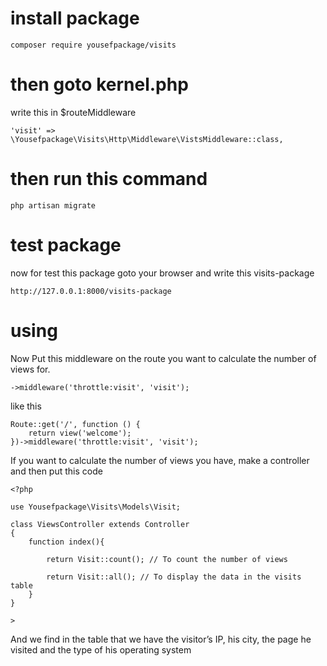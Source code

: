 # install package

```
composer require yousefpackage/visits
```

# then goto kernel.php

write this in $routeMiddleware

```
'visit' => \Yousefpackage\Visits\Http\Middleware\VistsMiddleware::class,
```

# then run this command 

```
php artisan migrate
```

# test package 

now for test this package goto your browser and write this visits-package

```
http://127.0.0.1:8000/visits-package
```

# using
Now Put this middleware on the route you want to calculate the number of views for.

```
->middleware('throttle:visit', 'visit');
```

like this 

```
Route::get('/', function () {
    return view('welcome');
})->middleware('throttle:visit', 'visit');
```

If you want to calculate the number of views you have, make a controller and then put this code

```
<?php

use Yousefpackage\Visits\Models\Visit;

class ViewsController extends Controller
{
    function index(){

        return Visit::count(); // To count the number of views 

        return Visit::all(); // To display the data in the visits table
    }
}

>
```

And we find in the table that we have the visitor’s IP, his city, the page he visited and the type of his operating system